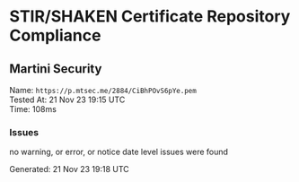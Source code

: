 # STIR/SHAKEN Certificate Repository Compliance

## Martini Security

Name: `https://p.mtsec.me/2884/CiBhPOvS6pYe.pem`\
Tested At: 21 Nov 23 19:15 UTC\
Time: 108ms

### Issues

no warning, or error, or notice date level issues were found

Generated: 21 Nov 23 19:18 UTC